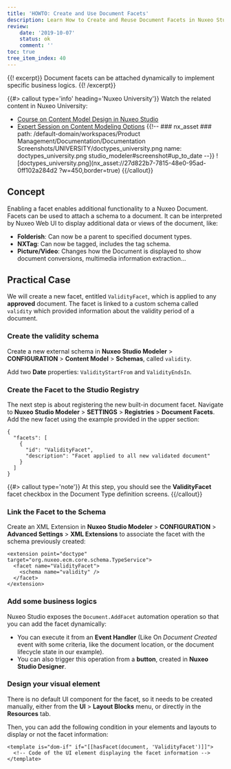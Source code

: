 ```yaml
---
title: 'HOWTO: Create and Use Document Facets'
description: Learn How to Create and Reuse Document Facets in Nuxeo Studio
review:
    date: '2019-10-07'
    status: ok
    comment: ''
toc: true
tree_item_index: 40
---
```

{{! excerpt}}
Document facets can be attached dynamically to implement specific business logics.
{{! /excerpt}}

{{#> callout type='info' heading='Nuxeo University'}}
Watch the related content in Nuxeo University:
- [Course on Content Model Design in Nuxeo Studio](https://university.nuxeo.com/learn/course/external/view/elearning/12/ContentModelDesigninNuxeoStudio)
- [Expert Session on Content Modeling Options](https://university.nuxeo.com/learn/course/external/view/elearning/203/ExpertSession-ContentModelingOptions)
{{!--     ### nx_asset ###
    path: /default-domain/workspaces/Product Management/Documentation/Documentation Screenshots/UNIVERSITY/doctypes_university.png
    name: doctypes_university.png
    studio_modeler#screenshot#up_to_date
--}}
![doctypes_university.png](nx_asset://27d822b7-7815-48e0-95ad-0ff102a284d2 ?w=450,border=true)
{{/callout}}

## Concept

Enabling a facet enables additional functionality to a Nuxeo Document. Facets can be used to attach a schema to a document. It can be interpreted by Nuxeo Web UI to display additional data or views of the document, like:

- **Folderish**: Can now be a parent to specified document types.
- **NXTag**: Can now be tagged, includes the tag schema.
- **Picture/Video**: Changes how the Document is displayed to show document conversions, multimedia information extraction...

## Practical Case

We will create a new facet, entitled `ValidityFacet`, which is applied to any **approved** document. The facet is linked to a custom schema called `validity` which provided information about the validity period of a document.

### Create the validity schema

Create a new external schema in **Nuxeo Studio Modeler** > **CONFIGURATION** > **Content Model** > **Schemas**, called `validity`.

Add two **Date** properties: `ValidityStartFrom` and `ValidityEndsIn`.

### Create the Facet to the Studio Registry

The next step is about registering the new built-in document facet. Navigate to **Nuxeo Studio Modeler** > **SETTINGS** > **Registries** > **Document Facets**. Add the new facet using the example provided in the upper section:

```
{
  "facets": [
    {
      "id": "ValidityFacet",
      "description": "Facet applied to all new validated document"
    }
  ]
}
```

{{#> callout type='note'}}
At this step, you should see the **ValidityFacet** facet checkbox in the Document Type definition screens.
{{/callout}}

### Link the Facet to the Schema

Create an XML Extension in **Nuxeo Studio Modeler** > **CONFIGURATION** > **Advanced Settings** > **XML Extensions**  to associate the facet with the schema previously created:

```
<extension point="doctype" target="org.nuxeo.ecm.core.schema.TypeService">
  <facet name="ValidityFacet">
    <schema name="validity" />
  </facet>
</extension>
```

### Add some business logics

Nuxeo Studio exposes the `Document.AddFacet` automation operation so that you can add the facet dynamically:
- You can execute it from an **Event Handler** (Like On _Document Created_ event with some criteria, like the document location, or the document lifecycle state in our example).
- You can also trigger this operation from a **button**, created in **Nuxeo Studio Designer**.

### Design your visual element

There is no default UI component for the facet, so it needs to be created manually, either from the **UI** > **Layout Blocks** menu, or directly in the **Resources** tab.

Then, you can add the following condition in your elements and layouts to display or not the facet information:

```
<template is="dom-if" if="[[hasFacet(document, 'ValidityFacet')]]">
  <!-- Code of the UI element displaying the facet information -->
</template>
```
